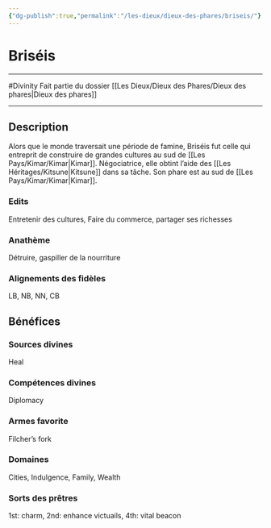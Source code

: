 ```yaml
---
{"dg-publish":true,"permalink":"/les-dieux/dieux-des-phares/briseis/"}
---
```


# Briséis
---
#Divinity 
Fait partie du dossier [[Les Dieux/Dieux des Phares/Dieux des phares\|Dieux des phares]]

-------
## Description
Alors que le monde traversait une période de famine, Briséis fut celle qui entreprit de construire de grandes cultures au sud de [[Les Pays/Kimar/Kimar\|Kimar]]. Négociatrice, elle obtint l’aide des [[Les Héritages/Kitsune\|Kitsune]] dans sa tâche.
Son phare est au sud de [[Les Pays/Kimar/Kimar\|Kimar]].
### Edits
Entretenir des cultures, Faire du commerce, partager ses richesses
### Anathème
Détruire, gaspiller de la nourriture
### Alignements des fidèles
LB, NB, NN, CB
## Bénéfices
### Sources divines
Heal
### Compétences divines
Diplomacy
### Armes favorite
Filcher’s fork
### Domaines
Cities, Indulgence, Family, Wealth
### Sorts des prêtres
1st: charm, 2nd: enhance victuails, 4th: vital beacon